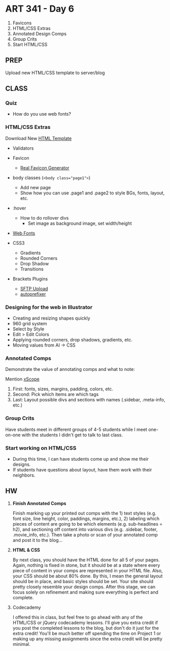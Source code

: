 ART 341 - Day 6
=======================

1. Favicons
2. HTML/CSS Extras
3. Annotated Design Comps
4. Group Crits
5. Start HTML/CSS


PREP
---------------------------------------
Upload new HTML/CSS template to server/blog


CLASS
---------------------------------------

### Quiz

- How do you use web fonts?


### HTML/CSS Extras
Download New [HTML Template](http://teaching.thomhines.com/resources/html_template_v2.zip)

- Validators
- Favicon
	- [Real Favicon Generator](http://realfavicongenerator.net/)
- body classes (`<body class="page1">`)
	- Add new page
	- Show how you can use .page1 and .page2 to style BGs, fonts, layout, etc.
- :hover
	- How to do rollover divs
		- Set image as background image, set width/height
- [Web Fonts](http://www.google.com/fonts)
- CSS3 
	- Gradients
	- Rounded Corners
	- Drop Shadow
	- Transitions

- Brackets Plugins
	- [SFTP Upload](https://github.com/bigeyex/brackets-sftp-upload)
	- [autoprefixer](https://github.com/mikaeljorhult/brackets-autoprefixer)


### Designing for the web in Illustrator
- Creating and resizing shapes quickly
- 960 grid system
- Select by Style
- Edit > Edit Colors
- Applying rounded corners, drop shadows, gradients, etc.
- Moving values from AI -> CSS


### Annotated Comps
Demonstrate the value of annotating comps and what to note: 

Mention [xScope](http://xscopeapp.com/)

1. First: fonts, sizes, margins, padding, colors, etc.
2. Second: Pick which items are which tags
3. Last: Layout possible divs and sections with names (.sidebar, .meta-info, etc.)



### Group Crits

Have students meet in different groups of 4-5 students while I meet one-on-one with the students I didn't get to talk to last class.


### Start working on HTML/CSS
- During this time, I can have students come up and show me their designs.
- If students have questions about layout, have them work with their neighbors.



HW
---------------------------------------

1. **Finish Annotated Comps**

	Finish marking up your printed out comps with the 1) text styles (e.g. font size, line height, color, paddings, margins, etc.), 2) labeling which pieces of content are going to be which elements (e.g. sub-headlines = h2), and sectioning off content into various divs (e.g. .sidebar, footer, .movie_info, etc.). Then take a photo or scan of your annotated comp and post it to the blog...


2. **HTML & CSS**
	
	By next class, you should have the HTML done for all 5 of your pages. Again, nothing is fixed in stone, but it should be at a state where every piece of content in your comps are represented in your HTML file. Also, your CSS should be about 80% done. By this, I mean the general layout should be in place, and basic styles should be set. Your site should pretty closely resemble your design comps. After this stage, we can focus solely on refinement and making sure everything is perfect and complete.

3. Codecademy
	
	I offered this in class, but feel free to go ahead with any of the HTML/CSS or jQuery codecademy lessons. I'll give you extra credit if you post the completed lessons to the blog, but don't do it just for the extra credit! You'll be much better off spending the time on Project 1 or making up any missing assignments since the extra credit will be pretty minimal.